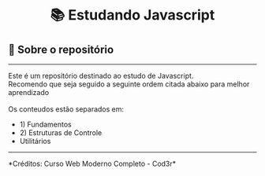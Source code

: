 <h1 align="center">
  📚 Estudando Javascript
</h1>

## :rocket: Sobre o repositório
<hr>
Este é um repositório destinado ao estudo de Javascript.<br>
Recomendo que seja seguido a seguinte ordem citada abaixo para melhor aprendizado<br><br>
Os conteudos estão separados em:<br>
  <ul>
    <li>1) Fundamentos</li>
    <li>2) Estruturas de Controle</li>
    <li>Utilitários</li>
  </ul>
<hr>
*Créditos: Curso Web Moderno Completo - Cod3r*
